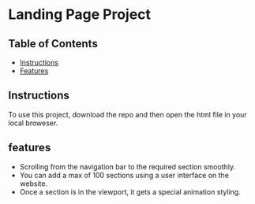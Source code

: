 # Landing Page Project

## Table of Contents

* [Instructions](#instructions)
* [Features](#features)

## Instructions
To use this project, download the repo and then open the html file in your local broweser.

## features
- Scrolling from the navigation bar to the required section smoothly.
- You can add a max of 100 sections using a user interface on the website.
- Once a section is in the viewport, it gets a special animation styling.
